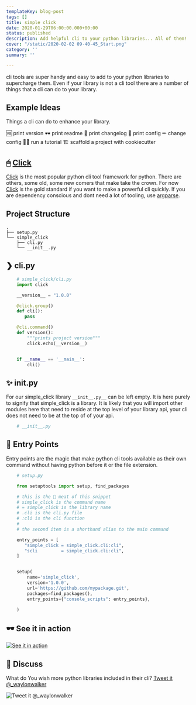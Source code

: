```yaml
---
templateKey: blog-post
tags: []
title: simple click
date: 2020-01-29T06:00:00.000+00:00
status: published
description: Add helpful cli to your python libraries... All of them!
cover: "/static/2020-02-02 09-40-45_Start.png"
category: ''
summary: ''

---
```

cli tools are super handy and easy to add to your python libraries to supercharge them. Even if your library is not a cli tool there are a number of things that a cli can do to your library.

## Example Ideas

Things a cli can do to enhance your library.

🆚 print version
🕶 print readme
📝 print changelog
📃 print config
✏ change config
👩‍🎓 run a tutorial
🏗 scaffold a project with cookiecutter

## 🖱 [Click](https://click.palletsprojects.com/)

[Click](https://click.palletsprojects.com/) is the most popular python cli tool framework for python. There are others, some old, some new comers that make take the crown. For now [Click](https://click.palletsprojects.com/) is the gold standard if you want to make a powerful cli quickly. If you are dependency conscious and dont need a lot of tooling, use [argparse](https://docs.python.org/3/library/argparse.html).

## Project Structure

    .
    ├── setup.py
    └── simple_click
        ├── cli.py
        └── __init__.py

## ❯ cli.py

``` python
    # simple_click/cli.py
    import click

    __version__ = "1.0.0"

    @click.group()
    def cli():
       pass

    @cli.command()
    def version():
        """prints project version"""
        click.echo(__version__)


    if __name__ == '__main__':
        cli()
```

## ✨ **init**.py

For our simple_click library `__init__.py__` can be left empty. It is here purely to signify that simple_click is a library. It is likely that you will import other modules here that need to reside at the top level of your library api, your cli does not need to be at the top of of your api.

``` python
    # __init__.py
```

## 🚪 Entry Points

Entry points are the magic that make python cli tools available as their own command without having python before it or the file extension.

``` python
    # setup.py

    from setuptools import setup, find_packages

    # this is the 🥩 meat of this snippet
    # simple_click is the command name
    # = simple_click is the library name
    # .cli is the cli.py file
    # :cli is the cli function
    #
    # the second item is a shorthand alias to the main command

    entry_points = [
       "simple_click = simple_click.cli:cli",
       "scli         = simple_click.cli:cli",
    ]


    setup(
        name='simple_click',
        version='1.0.0',
        url='https://github.com/mypackage.git',
        packages=find_packages(),
        entry_points={"console_scripts": entry_points},

    )
```

## 🕶 See it in action

[![See it in action](https://res.cloudinary.com/practicaldev/image/fetch/s--RiG3kZsy--/c_limit%2Cf_auto%2Cfl_progressive%2Cq_66%2Cw_880/https://dev-to-uploads.s3.amazonaws.com/i/4zrhvj5yjzyk63np91g9.gif "See it in action")](https://res.cloudinary.com/practicaldev/image/fetch/s--RiG3kZsy--/c_limit%2Cf_auto%2Cfl_progressive%2Cq_66%2Cw_880/https://dev-to-uploads.s3.amazonaws.com/i/4zrhvj5yjzyk63np91g9.gif)

## 📢 Discuss

What do You wish more python libraries included in their cli?  [Tweet it @_waylonwalker](https://twitter.com/intent/tweet?text=@_waylonwalker%20More%20libraries%20should%20...%0A%0Awaylonwalker.com/b/scli)

![Tweet it @_waylonwalker](https://twitter.com/intent/tweet?text=@_waylonwalker%20More%20libraries%20should%20...%0A%0Awaylonwalker.com/b/scli)
